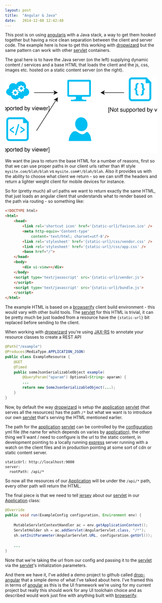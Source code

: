 ```yaml
---
layout: post
title:  "Angular & Java"
date:   2014-12-08 12:42:48
---
```


This post is on using [angularjs][1] with a Java stack, a way to get them hooked together but having a nice clean separation between the client and server code. The example here is how to get this working with [dropwizard][2] but the same pattern can work with other [servlet][4] containers.

The goal here is to have the Java server (on the left) supplying dynamic content / services and a base HTML that loads the client and the js, css, images etc. hosted on a static content server (on the right).

![Dynamic vs Static](/images/dynamic-vs-static.svg)

We want the java to return the base HTML for a number of reasons, first so that we can use proper paths in our client urls rather than #! style `mysite.com/blah/blah` vs `mysite.com#!/blah/blah`. Also it provides us with the ability to choose what client we return - so we can sniff the headers and return a lighter weight client for mobile devices for instance.

So for (pretty much) all url paths we want to return exactly the same HTML, that just loads an angular client that understands what to render based on the path via routing - so something like:

```html
<!DOCTYPE html>
<html>
	<head>
		<link rel='shortcut icon' href='{static-url}/favicon.ico' />
		<meta http-equiv='Content-type' 
			content='text/html; charset=utf-8'/>		
		<link rel='stylesheet' href='{static-url}/css/vendor.css' />
		<link rel='stylesheet' href='{static-url}/css/app.css' />
		<base href="/">
	</head>
	<body>
		<div ui-view></div>
	</body>
	<script type='text/javascript' src='{static-url}/vendor.js'>
	</script>
	<script type='text/javascript' src='{static-url}/bundle.js'>
	</script>
</html>
```

The example HTML is based on a [browserify][10] client build environment - this would vary with other build tools. The [servlet][4] for this HTML is trivial, it can be pretty much be just loaded from a resource have the `{static-url}` bit replaced before sending to the client. 

When working with [dropwizard][2] you're using [JAX-RS][3] to annotate your resource classes to create a REST API 

```java
@Path("/example")
@Produces(MediaType.APPLICATION_JSON)
public class ExampleResource {
    @GET
    @Timed
    public someJsonSerializableObject example(
    	@QueryParam("aparam") Optional<String> aparam) {
    	...
        return new SomeJsonSerializableObject(...);
    }
}
```

Now, by default the way [dropwizard][2] is setup the [application][8] [servlet][4] (that serves all the resources) has the path `/*` but what we want is to introduce our own [servlet][4] that's serving the HTML mentioned earlier.

The path for the [application][8] [servlet][4] can be controlled by the [configuration][5] yml file (the name for which depends on varies by [application][8]), the other thing we'll want / need to configure is the url to the static content, in development pointing to a locally running [express][6] server running with a watch on the client files and in production pointing at some sort of cdn or static content server.

```
staticUrl: http://localhost:9000
server:
  rootPath: /api/*
```

So now all the resources of our [Application][8] will be under the `/api/*` path, every other path will return the HTML. 

The final piece is that we need to tell [jersey][7] about our [servlet][4] in our [Application][8] class:

```java
@Override
public void run(ExampleConfig configuration, Environment env) {

	MutableServletContextHandler ac = env.getApplicationContext();
	ServletHolder sh = ac.addServlet(AngularServlet.class, "/*");
    sh.setInitParameter(AngularServlet.URL, configuration.getUrl());
	
	...    	
}
```

Note that we're taking the url from our config and passing it to the [servlet][4] via the [servlet][4]'s initialization parameters.

And there we have it, I've added a demo project to github called [drop-angular][9] that a simple demo of what I've talked about here. I've framed this in terms of [angular][1] as this is the UI framework we're using for my current project but really this should work for any UI toolchain choice and as described would work just fine with anything built with [browserify][10].

[1]:https://angularjs.org
[2]:http://dropwizard.io
[3]:https://jax-rs-spec.java.net
[4]:https://docs.oracle.com/javaee/6/api/javax/servlet/package-summary.html 
[5]:https://dropwizard.github.io/dropwizard/manual/configuration.html
[6]:http://expressjs.com
[7]:https://jersey.java.net
[8]:http://dropwizard.io/manual/core.html#application
[9]:https://github.com/thaggie/drop-angular
[10]:http://browserify.org